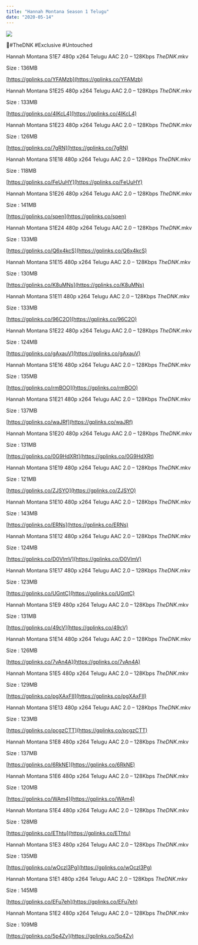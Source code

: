 ```yaml
---
title: "Hannah Montana Season 1 Telugu"
date: "2020-05-14"
---
```


![](https://jiocinemaweb.cdn.jio.com/jioimages.cdn.jio.com/content/entry/dynamiccontent/thumbs/350/-/0/66/10/1532694281538_1537964369487_p_medium.jpg)

🌟#TheDNK #Exclusive #Untouched

Hannah Montana S1E7 480p x264 Telugu AAC 2.0 – 128Kbps _TheDNK_.mkv

Size : 136MB

[https://gplinks.co/YFAMzb](https://gplinks.co/YFAMzb)

Hannah Montana S1E25 480p x264 Telugu AAC 2.0 – 128Kbps _TheDNK_.mkv

Size : 133MB

[https://gplinks.co/4IKcL4](https://gplinks.co/4IKcL4)

Hannah Montana S1E23 480p x264 Telugu AAC 2.0 – 128Kbps _TheDNK_.mkv

Size : 126MB

[https://gplinks.co/7gRN](https://gplinks.co/7gRN)

Hannah Montana S1E18 480p x264 Telugu AAC 2.0 – 128Kbps _TheDNK_.mkv

Size : 118MB

[https://gplinks.co/FeUuHY](https://gplinks.co/FeUuHY)

Hannah Montana S1E26 480p x264 Telugu AAC 2.0 – 128Kbps _TheDNK_.mkv

Size : 141MB

[https://gplinks.co/spen](https://gplinks.co/spen)

Hannah Montana S1E24 480p x264 Telugu AAC 2.0 – 128Kbps _TheDNK_.mkv

Size : 133MB

[https://gplinks.co/Q6x4kcS](https://gplinks.co/Q6x4kcS)

Hannah Montana S1E15 480p x264 Telugu AAC 2.0 – 128Kbps _TheDNK_.mkv

Size : 130MB

[https://gplinks.co/K8uMNs](https://gplinks.co/K8uMNs)

Hannah Montana S1E11 480p x264 Telugu AAC 2.0 – 128Kbps _TheDNK_.mkv

Size : 133MB

[https://gplinks.co/96C2O](https://gplinks.co/96C2O)

Hannah Montana S1E22 480p x264 Telugu AAC 2.0 – 128Kbps _TheDNK_.mkv

Size : 124MB

[https://gplinks.co/gAxauV](https://gplinks.co/gAxauV)

Hannah Montana S1E16 480p x264 Telugu AAC 2.0 – 128Kbps _TheDNK_.mkv

Size : 135MB

[https://gplinks.co/rmBOO](https://gplinks.co/rmBOO)

Hannah Montana S1E21 480p x264 Telugu AAC 2.0 – 128Kbps _TheDNK_.mkv

Size : 137MB

[https://gplinks.co/waJRf](https://gplinks.co/waJRf)

Hannah Montana S1E20 480p x264 Telugu AAC 2.0 – 128Kbps _TheDNK_.mkv

Size : 131MB

[https://gplinks.co/0G9HdXRt](https://gplinks.co/0G9HdXRt)

Hannah Montana S1E19 480p x264 Telugu AAC 2.0 – 128Kbps _TheDNK_.mkv

Size : 121MB

[https://gplinks.co/ZJSYO](https://gplinks.co/ZJSYO)

Hannah Montana S1E10 480p x264 Telugu AAC 2.0 – 128Kbps _TheDNK_.mkv

Size : 143MB

[https://gplinks.co/ERNs](https://gplinks.co/ERNs)

Hannah Montana S1E12 480p x264 Telugu AAC 2.0 – 128Kbps _TheDNK_.mkv

Size : 124MB

[https://gplinks.co/D0VlmV](https://gplinks.co/D0VlmV)

Hannah Montana S1E17 480p x264 Telugu AAC 2.0 – 128Kbps _TheDNK_.mkv

Size : 123MB

[https://gplinks.co/UGntC](https://gplinks.co/UGntC)

Hannah Montana S1E9 480p x264 Telugu AAC 2.0 – 128Kbps _TheDNK_.mkv

Size : 131MB

[https://gplinks.co/49cV](https://gplinks.co/49cV)

Hannah Montana S1E14 480p x264 Telugu AAC 2.0 – 128Kbps _TheDNK_.mkv

Size : 126MB

[https://gplinks.co/7vAn4A](https://gplinks.co/7vAn4A)

Hannah Montana S1E5 480p x264 Telugu AAC 2.0 – 128Kbps _TheDNK_.mkv

Size : 129MB

[https://gplinks.co/pgXAxFII](https://gplinks.co/pgXAxFII)

Hannah Montana S1E13 480p x264 Telugu AAC 2.0 – 128Kbps _TheDNK_.mkv

Size : 123MB

[https://gplinks.co/pcgzCTT](https://gplinks.co/pcgzCTT)

Hannah Montana S1E8 480p x264 Telugu AAC 2.0 – 128Kbps _TheDNK_.mkv

Size : 137MB

[https://gplinks.co/6RkNE](https://gplinks.co/6RkNE)

Hannah Montana S1E6 480p x264 Telugu AAC 2.0 – 128Kbps _TheDNK_.mkv

Size : 120MB

[https://gplinks.co/WAm4](https://gplinks.co/WAm4)

Hannah Montana S1E4 480p x264 Telugu AAC 2.0 – 128Kbps _TheDNK_.mkv

Size : 128MB

[https://gplinks.co/EThtu](https://gplinks.co/EThtu)

Hannah Montana S1E3 480p x264 Telugu AAC 2.0 – 128Kbps _TheDNK_.mkv

Size : 135MB

[https://gplinks.co/wOczl3Pg](https://gplinks.co/wOczl3Pg)

Hannah Montana S1E1 480p x264 Telugu AAC 2.0 – 128Kbps _TheDNK_.mkv

Size : 145MB

[https://gplinks.co/EFu7eh](https://gplinks.co/EFu7eh)

Hannah Montana S1E2 480p x264 Telugu AAC 2.0 – 128Kbps _TheDNK_.mkv

Size : 109MB

[https://gplinks.co/5p4Zv](https://gplinks.co/5p4Zv)

